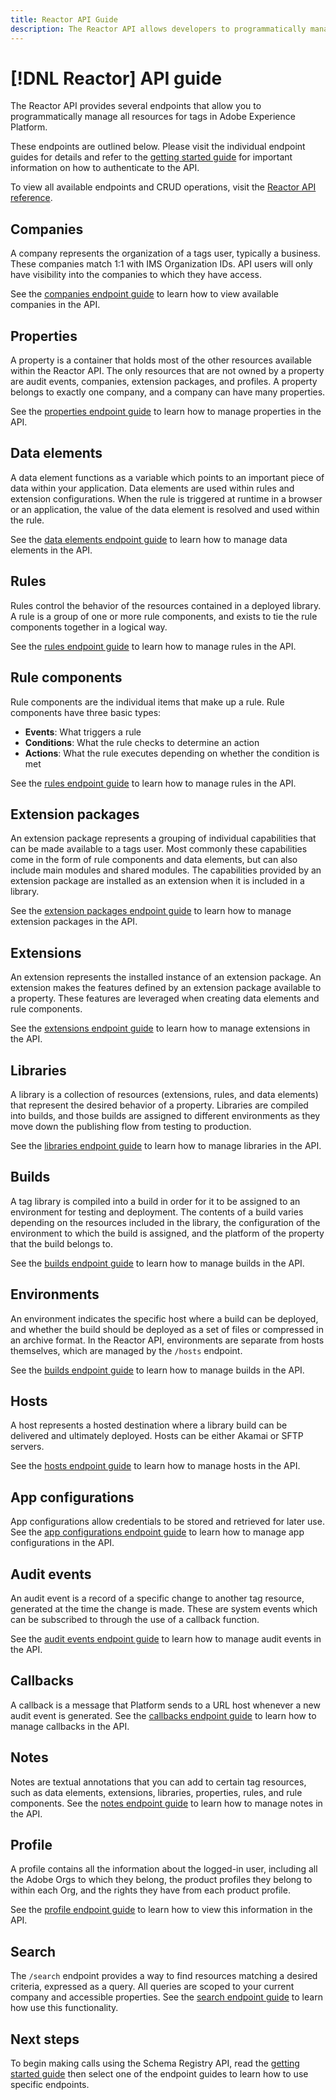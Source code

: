 ```yaml
---
title: Reactor API Guide
description: The Reactor API allows developers to programmatically manage all resources for tags in Adobe Experience Platform. Follow this guide to learn how to perform key operations using the API.
---
```

# [!DNL Reactor] API guide

The Reactor API provides several endpoints that allow you to programmatically manage all resources for tags in Adobe Experience Platform.

These endpoints are outlined below. Please visit the individual endpoint guides for details and refer to the [getting started guide](./getting-started.md) for important information on how to authenticate to the API.

To view all available endpoints and CRUD operations, visit the [Reactor API reference](https://www.adobe.io/apis/experienceplatform/home/api-reference.html#!acpdr/swagger-specs/reactor.yaml).

## Companies

A company represents the organization of a tags user, typically a business. These companies match 1:1 with IMS Organization IDs. API users will only have visibility into the companies to which they have access.

See the [companies endpoint guide](./endpoints/companies.md) to learn how to view available companies in the API.

## Properties

A property is a container that holds most of the other resources available within the Reactor API. The only resources that are not owned by a property are audit events, companies, extension packages, and profiles. A property belongs to exactly one company, and a company can have many properties.

See the [properties endpoint guide](./endpoints/properties.md) to learn how to manage properties in the API.

## Data elements

A data element functions as a variable which points to an important piece of data within your application. Data elements are used within rules and extension configurations. When the rule is triggered at runtime in a browser or an application, the value of the data element is resolved and used within the rule.

See the [data elements endpoint guide](./endpoints/data-elements.md) to learn how to manage data elements in the API.

## Rules

Rules control the behavior of the resources contained in a deployed library. A rule is a group of one or more rule components, and exists to tie the rule components together in a logical way.

See the [rules endpoint guide](./endpoints/rules.md) to learn how to manage rules in the API.

## Rule components

Rule components are the individual items that make up a rule. Rule components have three basic types:

* **Events**: What triggers a rule
* **Conditions**: What the rule checks to determine an action
* **Actions**: What the rule executes depending on whether the condition is met

See the [rules endpoint guide](./endpoints/rules.md) to learn how to manage rules in the API.

## Extension packages

An extension package represents a grouping of individual capabilities that can be made available to a tags user. Most commonly these capabilities come in the form of rule components and data elements, but can also include main modules and shared modules. The capabilities provided by an extension package are installed as an extension when it is included in a library.

See the [extension packages endpoint guide](./endpoints/extension-packages.md) to learn how to manage extension packages in the API.

## Extensions

An extension represents the installed instance of an extension package. An extension makes the features defined by an extension package available to a property. These features are leveraged when creating data elements and rule components.

See the [extensions endpoint guide](./endpoints/extensions.md) to learn how to manage extensions in the API.

## Libraries

A library is a collection of resources (extensions, rules, and data elements) that represent the desired behavior of a property. Libraries are compiled into builds, and those builds are assigned to different environments as they move down the publishing flow from testing to production.

See the [libraries endpoint guide](./endpoints/libraries.md) to learn how to manage libraries in the API.

## Builds

A tag library is compiled into a build in order for it to be assigned to an environment for testing and deployment. The contents of a build varies depending on the resources included in the library, the configuration of the environment to which the build is assigned, and the platform of the property that the build belongs to.

See the [builds endpoint guide](./endpoints/builds.md) to learn how to manage builds in the API.

## Environments

An environment indicates the specific host where a build can be deployed, and whether the build should be deployed as a set of files or compressed in an archive format. In the Reactor API, environments are separate from hosts themselves, which are managed by the `/hosts` endpoint.

See the [builds endpoint guide](./endpoints/builds.md) to learn how to manage builds in the API.

## Hosts

A host represents a hosted destination where a library build can be delivered and ultimately deployed. Hosts can be either Akamai or SFTP servers.

See the [hosts endpoint guide](./endpoints/hosts.md) to learn how to manage hosts in the API.

## App configurations

App configurations allow credentials to be stored and retrieved for later use. See the [app configurations endpoint guide](./endpoints/app-configurations.md) to learn how to manage app configurations in the API.

## Audit events

An audit event is a record of a specific change to another tag resource, generated at the time the change is made. These are system events which can be subscribed to through the use of a callback function.

See the [audit events endpoint guide](./endpoints/audit-events.md) to learn how to manage audit events in the API.

## Callbacks

A callback is a message that Platform sends to a URL host whenever a new audit event is generated. See the [callbacks endpoint guide](./endpoints/callbacks.md) to learn how to manage callbacks in the API.

## Notes

Notes are textual annotations that you can add to certain tag resources, such as data elements, extensions, libraries, properties, rules, and rule components. See the [notes endpoint guide](./endpoints/notes.md) to learn how to manage notes in the API.

## Profile

A profile contains all the information about the logged-in user, including all the Adobe Orgs to which they belong, the product profiles they belong to within each Org, and the rights they have from each product profile.

See the [profile endpoint guide](./endpoints/profile.md) to learn how to view this information in the API.

## Search

The `/search` endpoint provides a way to find resources matching a desired criteria, expressed as a query. All queries are scoped to your current company and accessible properties. See the [search endpoint guide](./endpoints/search.md) to learn how use this functionality.

## Next steps

To begin making calls using the Schema Registry API, read the [getting started guide](./getting-started.md) then select one of the endpoint guides to learn how to use specific endpoints.
